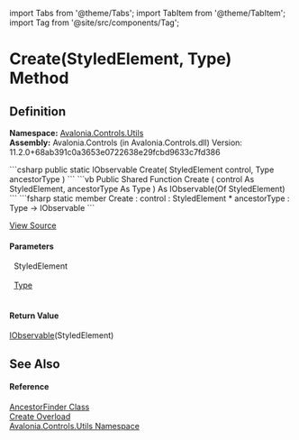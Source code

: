 import Tabs from '@theme/Tabs'; 
import TabItem from '@theme/TabItem'; 
import Tag from '@site/src/components/Tag'; 

# Create(StyledElement, Type) Method




## Definition
**Namespace:** <a href="N_Avalonia_Controls_Utils">Avalonia.Controls.Utils</a>  
**Assembly:** Avalonia.Controls (in Avalonia.Controls.dll) Version: 11.2.0+68ab391c0a3653e0722638e29fcbd9633c7fd386

<Tabs groupId="api-code-preview">
<TabItem value="csharp" label="C#">
```csharp
public static IObservable<StyledElement?> Create(
	StyledElement control,
	Type ancestorType
)
```
</TabItem>
<TabItem value="vb" label="VB">
```vb
Public Shared Function Create ( 
	control As StyledElement,
	ancestorType As Type
) As IObservable(Of StyledElement)
```
</TabItem>
<TabItem value="fsharp" label="F#">
```fsharp
static member Create : 
        control : StyledElement * 
        ancestorType : Type -> IObservable<StyledElement> 
```
</TabItem>
</Tabs>



<a href="https://github.com/AvaloniaUI/Avalonia/tree/master/srcAvalonia.Controls/Utils/AncestorFinder.cs#L57" title="View the source code">View Source</a>



#### Parameters
<dl><dt>  StyledElement</dt><dd> </dd><dt>  <a href="https://learn.microsoft.com/dotnet/api/system.type" target="_blank" rel="noopener noreferrer">Type</a></dt><dd> </dd></dl>

#### Return Value
<a href="https://learn.microsoft.com/dotnet/api/system.iobservable-1" target="_blank" rel="noopener noreferrer">IObservable</a>(StyledElement)

## See Also


#### Reference
<a href="T_Avalonia_Controls_Utils_AncestorFinder">AncestorFinder Class</a>  
<a href="Overload_Avalonia_Controls_Utils_AncestorFinder_Create">Create Overload</a>  
<a href="N_Avalonia_Controls_Utils">Avalonia.Controls.Utils Namespace</a>  
